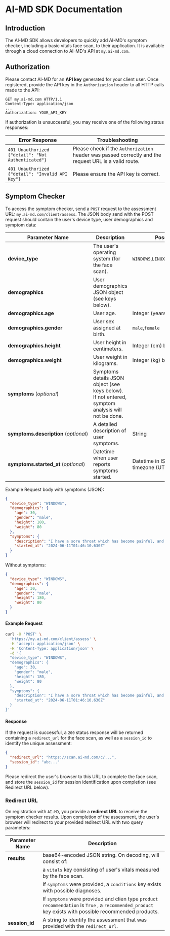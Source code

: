 # AI-MD SDK Documentation

## Introduction

The AI-MD SDK allows developers to quickly add AI-MD's symptom checker, including a basic vitals face scan, to their application. It is available through a cloud connection to AI-MD's API at `my.ai-md.com`.

## Authorization

Please contact AI-MD for an **API key** generated for your client user. Once registered, provide the API key in the `Authorization` header to all HTTP calls made to the API:

```http
GET my.ai-md.com HTTP/1.1
Content-Type: application/json
...
Authorization: YOUR_API_KEY
```

If authorization is unsuccessful, you may receive one of the following status responses:

| Error Response                                     | Troubleshooting                                                                                       |
| -------------------------------------------------- | ----------------------------------------------------------------------------------------------------- |
| `401 Unauthorized {"detail": "Not Authenticated"}` | Please check if the `Authorization` header was passed correctly and the request URL is a valid route. |
| `401 Unauthorized {"detail": "Invalid API Key"}`   | Please ensure the API key is correct.                                                                 |

## Symptom Checker

To access the symptom checker, send a `POST` request to the assessment URL: `my.ai-md.com/client/assess`. The JSON body send with the POST request should contain the user's device type, user demographics and symptom data:

| Parameter Name                        | Description                                                                                       | Possible Values                            |
| ------------------------------------- | ------------------------------------------------------------------------------------------------- | ------------------------------------------ |
| **device_type**                       | The user's operating system (for the face scan).                                                  | `WINDOWS`,`LINUX`,`ANDROID_PHONE`,`IPHONE` |
| **demographics**                      | User demographics JSON object (see keys below).                                                   |                                            |
| **demographics.age**                  | User age.                                                                                         | Integer (years) between 13-120             |
| **demographics.gender**               | User sex assigned at birth.                                                                       | `male`,`female`                            |
| **demographics.height**               | User height in centimeters.                                                                       | Integer (cm) between 120-220               |
| **demographics.weight**               | User weight in kilograms.                                                                         | Integer (kg) between 30-300                |
| **symptoms** (_optional_)             | Symptoms details JSON object (see keys below). If not entered, symptom analysis will not be done. |                                            |
| **symptoms.description** (_optional_) | A detailed description of user symptoms.                                                          | String                                     |
| **symptoms.started_at** (_optional_)  | Datetime when user reports symptoms started.                                                      | Datetime in ISO format with timezone (UTC) |

Example Request body with symptoms (JSON):

```json
{
  "device_type": "WINDOWS",
  "demographics": {
    "age": 30,
    "gender": "male",
    "height": 180,
    "weight": 80
  },
  "symptoms": {
    "description": "I have a sore throat which has become painful, and experience a delibitating cough intermittently throughout the day. My chest also hurts.",
    "started_at": "2024-06-11T01:46:10.630Z"
  }
}
```

Without symptoms:

```json
{
  "device_type": "WINDOWS",
  "demographics": {
    "age": 30,
    "gender": "male",
    "height": 180,
    "weight": 80
  }
}
```

#### Example Request

```bash
curl -X 'POST' \
  'https://my.ai-md.com/client/assess' \
  -H 'accept: application/json' \
  -H 'Content-Type: application/json' \
  -d '{
  "device_type": "WINDOWS",
  "demographics": {
    "age": 30,
    "gender": "male",
    "height": 180,
    "weight": 80
  },
  "symptoms": {
    "description": "I have a sore throat which has become painful, and experience a delibitating cough intermittently throughout the day. My chest also hurts.",
    "started_at": "2024-06-11T01:46:10.630Z"
  }
}'
```

#### Response

If the request is successful, a `200` status response will be returned containing a `redirect_url` for the face scan, as well as a `session_id` to identify the unique assessment:

```json
{
  "redirect_url": "https://scan.ai-md.com/c/...",
  "session_id": "abc..."
}
```

Please redirect the user's browser to this URL to complete the face scan, and store the `session_id` for session identification upon completion (see Redirect URL below).

### Redirect URL

On registration with `AI-MD`, you provide a **redirect URL** to receive the symptom checker results. Upon completion of the assessment, the user's browser will redirect to your provided redirect URL with two query parameters:

| Parameter Name | Description                                                                                                                                            |
| -------------- |--------------------------------------------------------------------------------------------------------------------------------------------------------|
| **results**    | base64-encoded JSON string. On decoding, will consist of:                                                                                              |
|                | a `vitals` key consisting of user's vitals measured by the face scan.                                                                                  |
|                | If `symptoms` were provided, a `conditions` key exists with possible diagnoses.                                                                        |
|                | If `symptoms` were provided and clien type `product recommendation` is `True` , a `recommended_product` key exists with possible recommended products. |
| **session_id** | A string to identify the assessment that was provided with the `redirect_url`.                                                                         |
